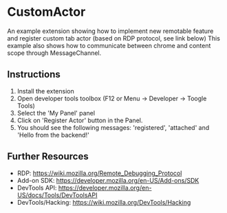 CustomActor
===========
An example extension showing how to implement new remotable feature
and register custom tab actor (based on RDP protocol, see link below)
This example also shows how to communicate between chrome and content
scope through MessageChannel.

Instructions
------------
1. Install the extension
2. Open developer tools toolbox (F12 or Menu -> Developer -> Toogle Tools)
3. Select the 'My Panel' panel
4. Click on 'Register Actor' button in the Panel.
6. You should see the following messages: 'registered', 'attached' and
'Hello from the backend!'

Further Resources
-----------------
* RDP: https://wiki.mozilla.org/Remote_Debugging_Protocol
* Add-on SDK: https://developer.mozilla.org/en-US/Add-ons/SDK
* DevTools API: https://developer.mozilla.org/en-US/docs/Tools/DevToolsAPI
* DevTools/Hacking: https://wiki.mozilla.org/DevTools/Hacking
